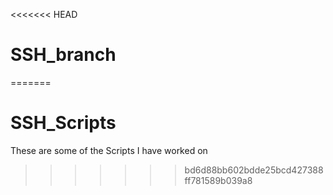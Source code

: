 <<<<<<< HEAD
# SSH_branch
=======
# SSH_Scripts
These are some of the Scripts I have worked on
>>>>>>> bd6d88bb602bdde25bcd427388ff781589b039a8
